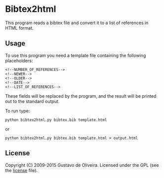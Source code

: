 # Bibtex2html

This program reads a bibtex file and convert it to a list of references
in HTML format.

## Usage

To use this program you need a template file containing the following
placeholders:

    <!--NUMBER_OF_REFERENCES-->
    <!--NEWER-->
    <!--OLDER-->
    <!--DATE-->
    <!--LIST_OF_REFERENCES-->

These fields will be replaced by the program, and the result will be printed
out to the standard output.

To run type:

    python bibtex2html.py bibtex.bib template.html

or

    python bibtex2html.py bibtex.bib template.html > output.html

## License

Copyright (C) 2009-2015 Gustavo de Oliveira. Licensed under the GPL (see the
[license](LICENSE.md) file).
